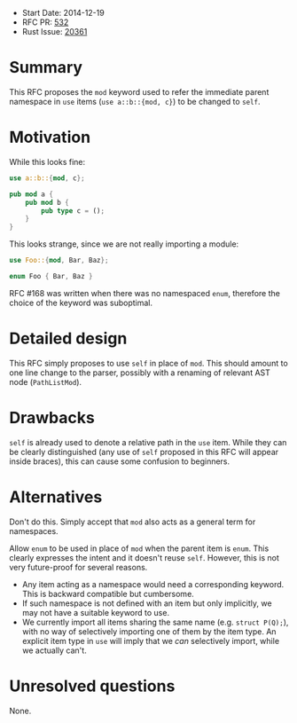 - Start Date: 2014-12-19
- RFC PR: [532](https://github.com/rust-lang/rfcs/pull/532)
- Rust Issue: [20361](https://github.com/rust-lang/rust/issues/20361)

# Summary

This RFC proposes the `mod` keyword used to refer
the immediate parent namespace in `use` items (`use a::b::{mod, c}`)
to be changed to `self`.

# Motivation

While this looks fine:

````rust
use a::b::{mod, c};

pub mod a {
    pub mod b {
        pub type c = ();
    }
}
````

This looks strange, since we are not really importing a module:

````rust
use Foo::{mod, Bar, Baz};

enum Foo { Bar, Baz }
````

RFC #168 was written when there was no namespaced `enum`,
therefore the choice of the keyword was suboptimal.

# Detailed design

This RFC simply proposes to use `self` in place of `mod`.
This should amount to one line change to the parser,
possibly with a renaming of relevant AST node (`PathListMod`).

# Drawbacks

`self` is already used to denote a relative path in the `use` item.
While they can be clearly distinguished
(any use of `self` proposed in this RFC will appear inside braces),
this can cause some confusion to beginners.

# Alternatives

Don't do this.
Simply accept that `mod` also acts as a general term for namespaces.

Allow `enum` to be used in place of `mod` when the parent item is `enum`.
This clearly expresses the intent and it doesn't reuse `self`.
However, this is not very future-proof for several reasons.

* Any item acting as a namespace would need a corresponding keyword.
  This is backward compatible but cumbersome.
* If such namespace is not defined with an item but only implicitly,
  we may not have a suitable keyword to use.
* We currently import all items sharing the same name (e.g. `struct P(Q);`),
  with no way of selectively importing one of them by the item type.
  An explicit item type in `use` will imply that we *can* selectively import,
  while we actually can't.

# Unresolved questions

None.
